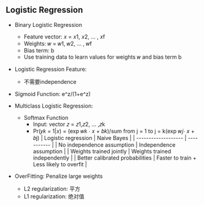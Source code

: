 ## Logistic Regression ##
* Binary Logistic Regression 
    * Feature vector: 𝑥 = 𝑥1, 𝑥2, … , 𝑥f
    * Weights: 𝑤 = 𝑤1, 𝑤2, … , 𝑤f
    * Bias term: b
    * Use training data to learn values for weights 𝑤 and bias term b
* Logistic Regression Feature:
    * 不需要independence
* Sigmoid Function: e^z/(1+e^z)
* Multiclass Logistic Regression: 
    * Softmax Function
        * Input: vector 𝑧 = 𝑧1,𝑧2, … ,𝑧k
        * Pr(𝑦𝑘 = 1|𝑥) = (exp 𝑤𝑘 ⋅ 𝑥 + 𝑏𝑘)/sum from j = 1 to j = k(exp 𝑤𝑗⋅ 𝑥 + 𝑏j)
| Logistic regression | Naive Bayes |
| ------------------- | ----------- |
| No independence assumption | Independence assumption |
| Weights trained jointly | Weights trained independently |
| Better calibrated probabilities | Faster to train + Less likely to overfit |

* OverFitting: Penalize large weights 
    * L2 regularization: 平方
    * L1 regularization: 绝对值